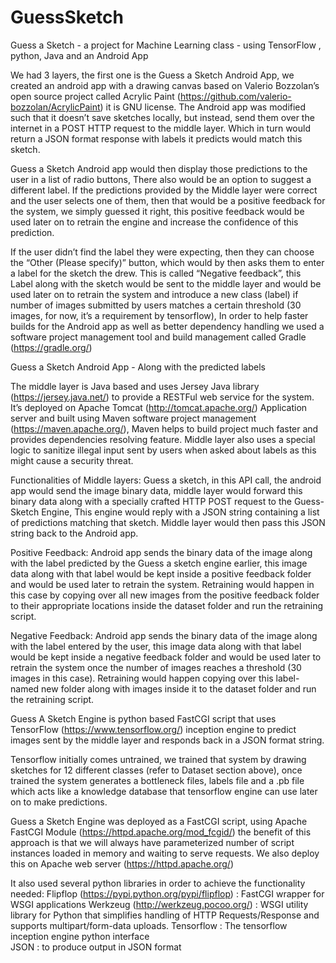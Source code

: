 # GuessSketch
Guess a Sketch - a project for Machine Learning class - using TensorFlow , python, Java and an Android App

We had 3 layers, the first one is the Guess a Sketch Android App, we created an android app with a drawing canvas based on Valerio Bozzolan’s open source project called Acrylic Paint (https://github.com/valerio-bozzolan/AcrylicPaint) it is GNU license. The Android app was modified such that it doesn’t save sketches locally, but instead, send them over the internet in a POST HTTP request to the middle layer. Which in turn would return a JSON format response with labels it predicts would match this sketch. 

Guess a Sketch Android app would then display those predictions to the user in a list of radio buttons, There also would be an option to suggest a different label.  If the predictions provided by the Middle layer were correct and the user selects one of them, then that would be a positive feedback for the system, we simply guessed it right, this positive feedback would be used later on to retrain the engine and increase the confidence of this prediction. 

If the user didn’t find the label they were expecting, then they can choose the “Other (Please specify)” button, which would by then asks them to enter a label for the sketch the drew. This is called “Negative feedback”, this Label along with the sketch would be sent to the middle layer and would be used later on to retrain the system and introduce a new class (label) if number of images submitted by users matches a certain threshold (30 images, for now, it’s a requirement by tensorflow), In order to help faster builds for the Android app as well as better dependency handling we used a software project management tool and build management called Gradle (https://gradle.org/) 

Guess a Sketch Android App - 
Along with the predicted labels



The middle layer is Java based and uses Jersey Java library (https://jersey.java.net/) to provide a RESTFul web service for the system. It’s deployed on Apache Tomcat (http://tomcat.apache.org/) Application server and built using Maven software project management (https://maven.apache.org/), Maven helps to build project much faster and provides dependencies resolving feature. Middle layer also uses a special logic to sanitize illegal input sent by users when asked about labels as this might cause a security threat.

Functionalities of Middle layers:
Guess a sketch, in this API call, the android app would send the image binary data, middle layer would forward this binary data along with a specially crafted HTTP POST request to the Guess-Sketch Engine, This engine would reply with a JSON string containing a list of predictions matching that sketch. Middle layer would then pass this JSON string back to the Android app.


Positive Feedback: Android app sends the binary data of the image along with the label predicted by the Guess a sketch engine earlier, this image data along with that label would be kept inside a positive feedback folder and would be used later to retrain the system. Retraining would happen in this case by copying over all new images from the positive feedback folder to their appropriate locations inside the dataset folder and run the retraining script. 


Negative Feedback: Android app sends the binary data of the image along with the label entered by the user, this image data along with that label would be kept inside a negative feedback folder and would be used later to retrain the system once the number of images reaches a threshold (30 images in this case). Retraining would happen copying over this label-named new folder along with images inside it to the dataset folder and run the retraining script. 

Guess A Sketch Engine is python based FastCGI script that uses TensorFlow (https://www.tensorflow.org/) inception engine to predict images sent by the middle layer and responds back in a JSON format string. 

Tensorflow initially comes untrained, we trained that system by drawing sketches for 12 different classes (refer to Dataset section above), once trained the system generates a bottleneck files, labels file and a .pb file which acts like a knowledge database that tensorflow engine can use later on to make predictions.

Guess a Sketch Engine was deployed as a FastCGI script, using Apache FastCGI Module (https://httpd.apache.org/mod_fcgid/) the benefit of this approach is that we will always have parameterized number of script instances loaded in memory and waiting to serve requests. We also deploy this on Apache web server (https://httpd.apache.org/) 

It also used several python libraries in order to achieve the functionality needed: 
Flipflop (https://pypi.python.org/pypi/flipflop) : FastCGI wrapper for WSGI applications
Werkzeug (http://werkzeug.pocoo.org/) : WSGI utility library for Python that simplifies handling of HTTP Requests/Response and supports multipart/form-data uploads. 
Tensorflow : The tensorflow inception engine python interface  
JSON : to produce output in JSON format

